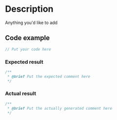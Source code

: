 # Description

Anything you'd like to add

## Code example

```Cpp
// Put your code here
```

### Expected result

```Cpp
/**
 * @brief Put the expected comment here
 */
```

### Actual result

```Cpp
/**
 * @brief Put the actually generated comment here
 */
```

